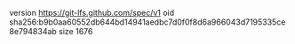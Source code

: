 version https://git-lfs.github.com/spec/v1
oid sha256:b9b0aa60552db644bd14941aedbc7d0f0f8d6a966043d7195335ce8e794834ab
size 1676
